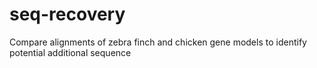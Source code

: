 # seq-recovery
Compare alignments of zebra finch and chicken gene models to identify potential additional sequence
